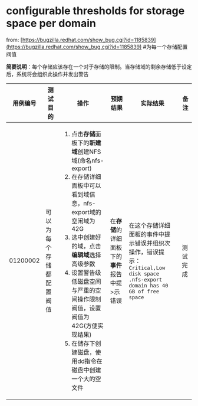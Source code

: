 # configurable thresholds for storage space per domain

  from: [https://bugzilla.redhat.com/show_bug.cgi?id=1185839](https://bugzilla.redhat.com/show_bug.cgi?id=1185839)
#为每一个存储配置阀值

**简要说明**：每个存储应该存在一个对于存储的限制。当存储域的剩余存储低于设定后，系统将会组织此操作并发出警告

|用例编号|测试目的|操作|预期结果|实际结果|备注|
|--------|--------|----|--------|--------|----|
|01200002|可以为每个存储都配置阀值|<ol><li>点击<b>存储</b>面板下的<b>新建域</b>创建NFS域(命名nfs-export)</li><li>在存储详细面板中可以看到域信息，nfs-export域的空闲域为42G</li><li>选中创建好的域，点击<b>编辑域</b>选择高级参数</li><li>设置警告级低磁盘空间与严重的空间操作限制阀值，设置阀值为42G(方便实现结果)</li><li>在储存下创建磁盘，使用dd指令在磁盘中创建一个大的空文件</li></ol> |在**存储**的详细面板下的**事件**报告中提>示错误|在这个存储详细面板的事件中提示错误并组织次操作，错误提示：<code>Critical,Low disk space .nfs-export domain has 40 GB of free space</code>|测试完成|

